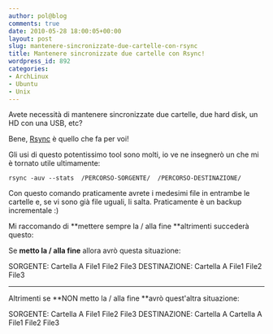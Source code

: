 ```yaml
---
author: pol@blog
comments: true
date: 2010-05-28 18:00:05+00:00
layout: post
slug: mantenere-sincronizzate-due-cartelle-con-rsync
title: Mantenere sincronizzate due cartelle con Rsync!
wordpress_id: 892
categories:
- ArchLinux
- Ubuntu
- Unix
---
```


Avete necessità di mantenere sincronizzate due cartelle, due hard disk, un HD con una USB, etc?

Bene, [Rsync](http://samba.anu.edu.au/rsync/) è quello che fa per voi!

Gli usi di questo potentissimo tool sono molti, io ve ne insegnerò un che mi è tornato utile ultimamente:


`﻿rsync -auv --stats  /PERCORSO-SORGENTE/  /PERCORSO-DESTINAZIONE/`


Con questo comando praticamente avrete i medesimi file in entrambe le cartelle e, se vi sono già file uguali, li salta. Praticamente è un backup incrementale :)

Mi raccomando di **mettere sempre la / alla fine **altrimenti succederà questo:

Se **metto la / alla fine** allora avrò questa situazione:


SORGENTE:
Cartella A 
File1
File2
File3
DESTINAZIONE:
Cartella A 
File1
File2
File3


---------------------------------------------
Altrimenti se **NON metto la / alla fine **avrò quest'altra situazione:


SORGENTE:
Cartella A 
File1
File2
File3
DESTINAZIONE:
Cartella A 
Cartella A 
File1
File2
File3
